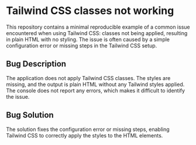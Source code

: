 # Tailwind CSS classes not working
This repository contains a minimal reproducible example of a common issue encountered when using Tailwind CSS: classes not being applied, resulting in plain HTML with no styling. The issue is often caused by a simple configuration error or missing steps in the Tailwind CSS setup.

## Bug Description
The application does not apply Tailwind CSS classes. The styles are missing, and the output is plain HTML without any Tailwind styles applied. The console does not report any errors, which makes it difficult to identify the issue.

## Bug Solution
The solution fixes the configuration error or missing steps, enabling Tailwind CSS to correctly apply the styles to the HTML elements.